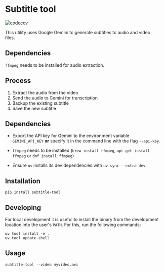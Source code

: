 # Subtitle tool

[![codecov](https://codecov.io/gh/jeduardo/subtitle-tool/graph/badge.svg?token=TPA3UXF5OC)](https://codecov.io/gh/jeduardo/subtitle-tool)

This utility uses Google Gemini to generate subtitles to audio and video files.

## Dependencies

`ffmpeg` needs to be installed for audio extraction.

## Process

1. Extract the audio from the video
2. Send the audio to Gemini for transcription
3. Backup the existing subtitle
4. Save the new subtitle

## Dependencies

- Export the API key for Gemini to the environment variable `GEMINI_API_KEY`
  **or** specify it in the command line with the flag `--api-key`.

- `ffmpeg` needs to be installed (`brew install ffmpeg`, `apt-get install ffmpeg` or `dnf install ffmpeg`)

- Ensure `uv` installs its dev dependencies with `uv sync --extra dev`.

## Installation

```shell
pip install subtitle-tool
```

## Developing

For local development it is useful to install the binary from the development
location into the user's `PATH`. For this, run the following commands:

```shell
uv tool install -e .
uv tool update-shell
```

## Usage

```shell
subtitle-tool --video myvideo.avi
```
